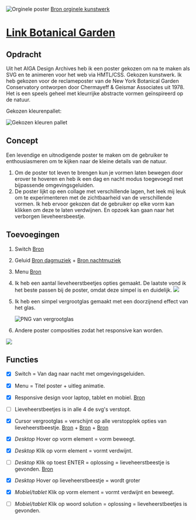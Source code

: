 ![Orginele poster](https://iili.io/JXxIoB.jpg)
[Bron orginele kunstwerk](https://designarchives.aiga.org/#/entries/%2Bdiscipline%3A%22Promotional%20design%20and%20advertising%22/_/detail/relevance/asc/1269/7/20070/new-york-botanical-garden-conservatory-poster/1)

# [Link Botanical Garden](https://demilouise.github.io/webanimatie/)

## Opdracht
Uit het AIGA Design Archives heb ik een poster gekozen om na te maken als SVG en te animeren voor het web via HMTL/CSS. 
Gekozen kunstwerk. Ik heb gekozen voor de reclameposter van de New York Botanical Garden Conservatory ontworpen door Chermayeff & Geismar Associates uit 1978. Het is een speels geheel met kleurrijke abstracte vormen geïnspireerd op de natuur. 

Gekozen kleurenpallet:

![Gekozen kleuren pallet](https://iili.io/JXxRKF.png)

## Concept
Een levendige en uitnodigende poster te maken om de gebruiker te enthousiasmeren om te kijken naar de kleine details van de natuur. 
1. Om de poster tot leven te brengen kun je vormen laten bewegen door erover te hoveren en heb ik een dag en nacht modus toegevoegd met bijpassende omgevingsgeluiden.
2. De poster lijkt op een collage met verschillende lagen, het leek mij leuk om te experimenteren met de zichtbaarheid van de verschillende vormen. Ik heb ervoor gekozen dat de gebruiker op elke vorm kan klikken om deze te laten verdwijnen. En opzoek kan gaan naar het verborgen lieveheersbeestje. 

## Toevoegingen
1. Switch [Bron](https://www.youtube.com/watch?v=_f036OpnuWo)
2. Geluid [Bron dagmuziek](https://www.youtube.com/watch?v=DqewBvd-bAA&t=2s) + [Bron nachtmuziek](https://www.youtube.com/watch?v=tOcN0QLRQa4&t=15s)
3. Menu [Bron](https://codepen.io/erikterwan/pen/EVzeRP)
4. Ik heb een aantal lieveheerstbeetjes opties gemaakt. De laatste vond ik het beste passen bij de poster, omdat deze simpel is en duidelijk. ![](https://iili.io/JXx7Sa.png)
5. Ik heb een simpel vergrootglas gemaakt met een doorzijnend effect van het glas.

    ![PNG van vergrootglas](https://iili.io/J7e2Y7.png)
6. Andere poster composities zodat het responsive kan worden. 

![](https://iili.io/JXaRXs.png)

## Functies
- [x] Switch = Van dag naar nacht met omgevingsgeluiden.
- [x] Menu = Titel poster + uitleg animatie.
- [x] Responsive design voor laptop, tablet en mobiel. [Bron](https://webdesign.tutsplus.com/tutorials/how-to-create-responsive-svg-images--cms-32140)
- [ ] Lieveheerstbeetjes is in alle 4 de svg's verstopt.
- [x] Cursor vergrootglas = verschijnt op alle verstopplek opties van lieveheerstbeestje. [Bron](https://css-tricks.com/using-css-cursors/) + [Bron](https://www.youtube.com/watch?v=rfpRZ2t_BrQ&list=UUVyRiMvfUNMA1UPlDPzG5Ow&index=73) + [Bron](https://freeimage.host/)
- [x] *Desktop* Hover op vorm element = vorm beweegt.
- [x] *Desktop* Klik op vorm element = vormt verdwijnt.
- [ ] *Desktop* Klik op toest ENTER = oplossing = lieveheerstbeestje is gevonden. [Bron]( https://keycode.info/)
- [x] *Desktop* Hover op lieveheerstbeestje = wordt groter
- [x] *Mobiel/tablet* Klik op vorm element = vormt verdwijnt en beweegt.
- [ ] *Mobiel/tablet* Klik op woord solution = oplossing = lieveheerstbeetjes is gevonden.



